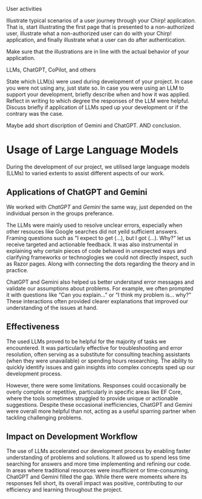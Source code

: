 User activities

Illustrate typical scenarios of a user journey through your Chirp! application. That is, start illustrating the first page that is presented to a non-authorized user, illustrate what a non-authorized user can do with your Chirp! application, and finally illustrate what a user can do after authentication.

Make sure that the illustrations are in line with the actual behavior of your application.


LLMs, ChatGPT, CoPilot, and others

State which LLM(s) were used during development of your project. In case you were not using any, just state so. In case you were using an LLM to support your development, briefly describe when and how it was applied. Reflect in writing to which degree the responses of the LLM were helpful. Discuss briefly if application of LLMs sped up your development or if the contrary was the case.

Maybe add short discription of Gemini and ChatGPT. AND conclusion.

# Usage of Large Language Models
During the development of our project, we utilised large language models (LLMs) to varied extents to assist different aspects of our work. 

## Applications of ChatGPT and Gemini
We worked with *ChatGPT* and *Gemini* the same way, just depended on the individual person in the groups preferance.

The LLMs were mainly used to resolve unclear errors, especially when other resouces like Google searches did not yeild sufficient answers. Framing questions such as "I expect to get (...), but I got (...). Why?" let us receive targeted and actionable feedback. It was also instrumental in explaining why certain pieces of code behaved in unexpected ways and clarifying frameworks or technoglogies we could not directly inspect, such as Razor pages. Along with connecting the dots regarding the theory and in practice.

ChatGPT and Gemini also helped us better understand error messages and validate our assumptions about problems. For example, we often prompted it with questions like “Can you explain…” or “I think my problem is… why?” These interactions often provided clearer explanations that improved our understanding of the issues at hand.

## Effectiveness
The used LLMs proved to be helpful for the majority of tasks we encountered. It was particularly effective for troubleshooting and error resolution, often serving as a substitute for consulting teaching assistants (when they were unavailable) or spending hours researching. The ability to quickly identify issues and gain insights into complex concepts sped up our development process.

However, there were some limitations. Responses could occasionally be overly complex or repetitive, particularly in specific areas like EF Core, where the tools sometimes struggled to provide unique or actionable suggestions. Despite these occasional inefficiencies, ChatGPT and Gemini were overall more helpful than not, acting as a useful sparring partner when tackling challenging problems. 

## Impact on Development Workflow
The use of LLMs accelerated our development process by enabling faster understanding of problems and solutions. It allowed us to spend less time searching for answers and more time implementing and refining our code. In areas where traditional resources were insufficient or time-consuming, ChatGPT and Gemini filled the gap. While there were moments where its responses fell short, its overall impact was positive, contributing to our efficiency and learning throughout the project.      